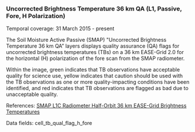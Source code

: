 ### Uncorrected Brightness Temperature 36 km QA (L1, Passive, Fore, H Polarization)
Temporal coverage: 31 March 2015 - present

The Soil Moisture Active Passive (SMAP) "Uncorrected Brightness Temperature 36 km QA” layers displays quality assurance (QA) flags for uncorrected brightness temperatures (TBs) on a 36 km EASE-Grid 2.0 for the horizontal (H) polarization of the fore scan from the SMAP radiometer.

Within the image, green indicates that TB observations have acceptable quality for science use, yellow indicates that caution should be used with the TB observations as one or more quality-impacting conditions have been identified, and red indicates that TB observations are flagged as bad due to unacceptable quality.

References: [SMAP L1C Radiometer Half-Orbit 36 km EASE-Grid Brightness Temperatures](http://nsidc.org/data/SPL1CTB)

Data fields: cell_tb_qual_flag_h_fore
